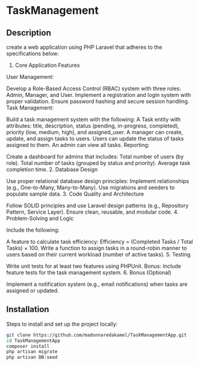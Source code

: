 # TaskManagement

## Description
create a web application using PHP Laravel that adheres to the specifications below:

1. Core Application Features

User Management:

Develop a Role-Based Access Control (RBAC) system with three roles: Admin, Manager, and User.
Implement a registration and login system with proper validation.
Ensure password hashing and secure session handling.
Task Management:

Build a task management system with the following:
A Task entity with attributes: title, description, status (pending, in-progress, completed), priority (low, medium, high), and assigned_user.
A manager can create, update, and assign tasks to users.
Users can update the status of tasks assigned to them.
An admin can view all tasks.
Reporting:

Create a dashboard for admins that includes:
Total number of users (by role).
Total number of tasks (grouped by status and priority).
Average task completion time.
2. Database Design

Use proper relational database design principles:
Implement relationships (e.g., One-to-Many, Many-to-Many).
Use migrations and seeders to populate sample data.
3. Code Quality and Architecture

Follow SOLID principles and use Laravel design patterns (e.g., Repository Pattern, Service Layer).
Ensure clean, reusable, and modular code.
4. Problem-Solving and Logic

Include the following:

A feature to calculate task efficiency:
Efficiency = (Completed Tasks / Total Tasks) × 100.
Write a function to assign tasks in a round-robin manner to users based on their current workload (number of active tasks).
5. Testing

Write unit tests for at least two features using PHPUnit.
Bonus: Include feature tests for the task management system.
6. Bonus (Optional)

Implement a notification system (e.g., email notifications) when tasks are assigned or updated.

## Installation
Steps to install and set up the project locally:
```bash
git clone https://github.com/madonnaredakamel/TaskManagementApp.git
cd TaskManagementApp
composer install
php artisan migrate
php artisan DB:seed

